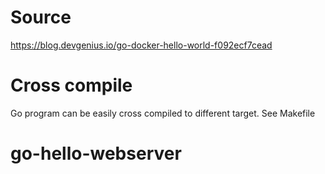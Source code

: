 # Source 
https://blog.devgenius.io/go-docker-hello-world-f092ecf7cead

# Cross compile
Go program can be easily cross compiled to different target.
See Makefile
# go-hello-webserver
